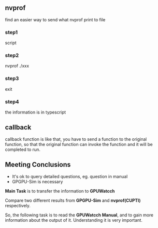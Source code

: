 ##	nvprof

find an easier way to send what nvprof print to file

###	step1

script

###	step2

nvprof ./xxx

###	step3

exit

###	step4

the information is in typescript



##	callback

callback function is like that, you have to send a function to the original function, so that the original function can invoke the function and it will be completed to run.



##	Meeting Conclusions

* It's ok to query detailed questions, eg. question in manual
* GPGPU-Sim is necessary

**Main Task**  is to transfer the information to **GPUWatcch**

Compare two different results from **GPGPU-Sim**	and **nvprof(CUPTI)** respectively.

So, the following task is to read the **GPUWatcch Manual**, and to gain more information about the output of it. Understanding it is very important.


